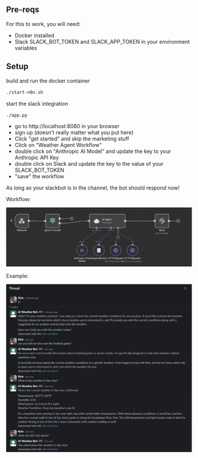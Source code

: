 ## Pre-reqs

For this to work, you will need:
- Docker installed
- Slack SLACK_BOT_TOKEN and SLACK_APP_TOKEN in your environment variables

## Setup

build and run the docker container

```bash
./start-n8n.sh 
```

start the slack integration 

```bash
./app.py
```

- go to http://localhost:8080 in your browser
- sign up (doesn't really matter what you put here)
- Click "get started" and skip the marketing stuff
- Click on "Weather Agent Workflow"
- double click on "Anthropic AI Model" and update the key to your Anthropic API Key
- double click on Slack and update the key to the value of your SLACK_BOT_TOKEN
- "save" the workflow

As long as your slackbot is in the channel, the bot should respond now!

Workflow:

![alt text](n8n-workflow.jpg)

Example:

![alt text](n8n.jpg)